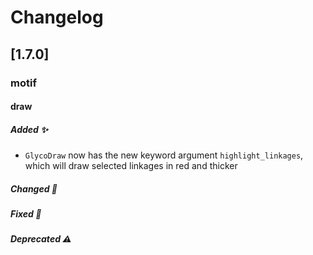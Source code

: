 # Changelog

## [1.7.0]

### motif
#### draw
##### Added ✨
- `GlycoDraw` now has the new keyword argument `highlight_linkages`, which will draw selected linkages in red and thicker

##### Changed 🔄

##### Fixed 🐛

##### Deprecated ⚠️
